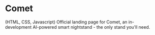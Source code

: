 # Comet
 (HTML, CSS, Javascript) Official landing page for Comet, an in-development AI-powered smart nightstand - the only stand you'll need.
